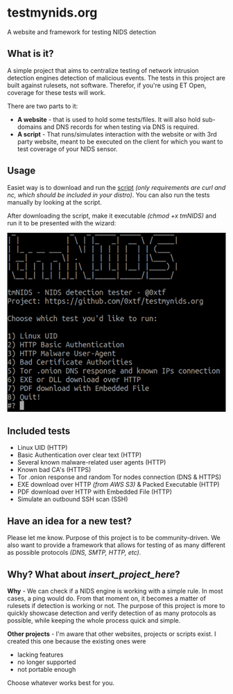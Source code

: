 # testmynids.org
A website and framework for testing NIDS detection

## What is it?

A simple project that aims to centralize testing of network intrusion detection engines detection of malicious events. The tests in this project are built against rulesets, not software. Therefor, if you're using ET Open, coverage for these tests will work.

There are two parts to it:

* **A website** - that is used to hold some tests/files. It will also hold sub-domains and DNS records for when testing via DNS is required.
* **A script** - That runs/simulates interaction with the website or with 3rd party website, meant to be executed on the client for which you want to test coverage of your NIDS sensor.

## Usage

Easiet way is to download and run the [script](./tmNIDS) *(only requirements are curl and nc, which should be included in your distro)*. You can also run the tests manually by looking at the script.

After downloading the script, make it executable *(chmod +x tmNIDS)* and run it to be presented with the wizard:

![image](./assets/imgs/screenshot.png)

## Included tests

* Linux UID (HTTP)
* Basic Authentication over clear text (HTTP)
* Several known malware-related user agents (HTTP)
* Known bad CA's (HTTPS)
* Tor .onion response and random Tor nodes connection (DNS & HTTPS)
* EXE download over HTTP *(from AWS S3)* & Packed Executable (HTTP)
* PDF download over HTTP with Embedded File (HTTP)
* Simulate an outbound SSH scan (SSH)

## Have an idea for a new test?

Please let me know. Purpose of this project is to be community-driven. We also want to provide a framework that allows for testing of as many different as possible protocols *(DNS, SMTP, HTTP, etc)*.

## Why? What about _insert_project\_here_?

**Why** - We can check if a NIDS engine is working with a simple rule. In most cases, a ping would do. From that moment on, it becomes a matter of rulesets if detection is working or not. The purpose of this project is more to quickly showcase detection and verify detection of as many protocols as possible, while keeping the whole process quick and simple.

**Other projects** - I'm aware that other websites, projects or scripts exist. I created this one because the existing ones were

* lacking features
* no longer supported 
* not portable enough

Choose whatever works best for you.
